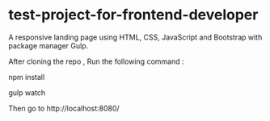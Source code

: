 # test-project-for-frontend-developer

A responsive landing page using HTML, CSS, JavaScript and Bootstrap with package manager Gulp.

After cloning the repo , Run the following command :

npm install

gulp watch

Then go to http://localhost:8080/